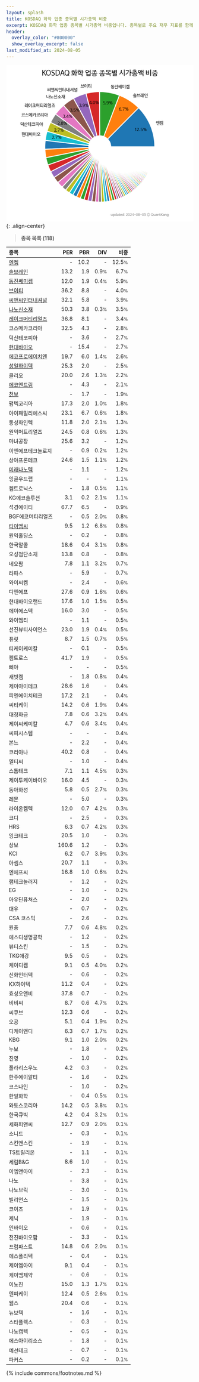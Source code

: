 ```yaml
---
layout: splash
title: KOSDAQ 화학 업종 종목별 시가총액 비중
excerpt: KOSDAQ 화학 업종 종목별 시가총액 비중입니다. 종목별로 주요 재무 지표를 함께 표시합니다.
header:
  overlay_color: "#800000"
  show_overlay_excerpt: false
last_modified_at: 2024-08-05
---
```



![KOSDAQ 화학 업종 종목별 시가총액 비중](/stats/sector/images/kosdaq_업종_화학_종목.png){: .align-center}


> **종목 목록 (118)**<a id="list"></a>

| **종목** | **PER** | **PBR** | **DIV** | **비중** |
| :------- | ------: | ------: | ------: | -------: |
| [엔켐](/348370/) | - | 10.2 | - | 12.5<small>%</small> |
| [솔브레인](/357780/) | 13.2 | 1.9 | 0.9<small>%</small> | 6.7<small>%</small> |
| [동진쎄미켐](/005290/) | 12.0 | 1.9 | 0.4<small>%</small> | 5.9<small>%</small> |
| [브이티](/018290/) | 36.2 | 8.8 | - | 4.0<small>%</small> |
| [씨앤씨인터내셔널](/352480/) | 32.1 | 5.8 | - | 3.9<small>%</small> |
| [나노신소재](/121600/) | 50.3 | 3.8 | 0.3<small>%</small> | 3.5<small>%</small> |
| [레이크머티리얼즈](/281740/) | 36.8 | 8.1 | - | 3.4<small>%</small> |
| 코스메카코리아 | 32.5 | 4.3 | - | 2.8<small>%</small> |
| 덕산테코피아 | - | 3.6 | - | 2.7<small>%</small> |
| [현대바이오](/048410/) | - | 15.4 | - | 2.7<small>%</small> |
| [에코프로에이치엔](/383310/) | 19.7 | 6.0 | 1.4<small>%</small> | 2.6<small>%</small> |
| [성일하이텍](/365340/) | 25.3 | 2.0 | - | 2.5<small>%</small> |
| 클리오 | 20.0 | 2.6 | 1.3<small>%</small> | 2.2<small>%</small> |
| [에코앤드림](/101360/) | - | 4.3 | - | 2.1<small>%</small> |
| [천보](/278280/) | - | 1.7 | - | 1.9<small>%</small> |
| 펌텍코리아 | 17.3 | 2.0 | 1.0<small>%</small> | 1.8<small>%</small> |
| 아이패밀리에스씨 | 23.1 | 6.7 | 0.6<small>%</small> | 1.8<small>%</small> |
| 동성화인텍 | 11.8 | 2.0 | 2.1<small>%</small> | 1.3<small>%</small> |
| 원익머트리얼즈 | 24.5 | 0.8 | 0.6<small>%</small> | 1.3<small>%</small> |
| 마녀공장 | 25.6 | 3.2 | - | 1.2<small>%</small> |
| 이엔에프테크놀로지 | - | 0.9 | 0.2<small>%</small> | 1.2<small>%</small> |
| 상아프론테크 | 24.6 | 1.5 | 1.1<small>%</small> | 1.2<small>%</small> |
| [미래나노텍](/095500/) | - | 1.1 | - | 1.2<small>%</small> |
| 잉글우드랩 | - | - | - | 1.1<small>%</small> |
| 켐트로닉스 | - | 1.8 | 0.5<small>%</small> | 1.1<small>%</small> |
| KG에코솔루션 | 3.1 | 0.2 | 2.1<small>%</small> | 1.1<small>%</small> |
| 석경에이티 | 67.7 | 6.5 | - | 0.9<small>%</small> |
| BGF에코머티리얼즈 | - | 0.5 | 2.0<small>%</small> | 0.8<small>%</small> |
| [티이엠씨](/425040/) | 9.5 | 1.2 | 6.8<small>%</small> | 0.8<small>%</small> |
| 원익홀딩스 | - | 0.2 | - | 0.8<small>%</small> |
| 한국알콜 | 18.6 | 0.4 | 3.1<small>%</small> | 0.8<small>%</small> |
| 오성첨단소재 | 13.8 | 0.8 | - | 0.8<small>%</small> |
| 네오팜 | 7.8 | 1.1 | 3.2<small>%</small> | 0.7<small>%</small> |
| 라파스 | - | 5.9 | - | 0.7<small>%</small> |
| 와이씨켐 | - | 2.4 | - | 0.6<small>%</small> |
| 디엔에프 | 27.6 | 0.9 | 1.6<small>%</small> | 0.6<small>%</small> |
| 현대바이오랜드 | 17.6 | 1.0 | 1.5<small>%</small> | 0.5<small>%</small> |
| 에이에스텍 | 16.0 | 3.0 | - | 0.5<small>%</small> |
| 와이엠티 | - | 1.1 | - | 0.5<small>%</small> |
| 선진뷰티사이언스 | 23.0 | 1.9 | 0.4<small>%</small> | 0.5<small>%</small> |
| 퓨릿 | 8.7 | 1.5 | 0.7<small>%</small> | 0.5<small>%</small> |
| 티케이케미칼 | - | 0.1 | - | 0.5<small>%</small> |
| 켐트로스 | 41.7 | 1.9 | - | 0.5<small>%</small> |
| 삐아 | - | - | - | 0.5<small>%</small> |
| 새빗켐 | - | 1.8 | 0.8<small>%</small> | 0.4<small>%</small> |
| 제이아이테크 | 28.6 | 1.6 | - | 0.4<small>%</small> |
| 피엔에이치테크 | 17.2 | 2.1 | - | 0.4<small>%</small> |
| 씨티케이 | 14.2 | 0.6 | 1.9<small>%</small> | 0.4<small>%</small> |
| 대정화금 | 7.8 | 0.6 | 3.2<small>%</small> | 0.4<small>%</small> |
| 제이씨케미칼 | 4.7 | 0.6 | 3.4<small>%</small> | 0.4<small>%</small> |
| 씨피시스템 | - | - | - | 0.4<small>%</small> |
| 본느 | - | 2.2 | - | 0.4<small>%</small> |
| 코리아나 | 40.2 | 0.8 | - | 0.4<small>%</small> |
| 엘티씨 | - | 1.0 | - | 0.4<small>%</small> |
| 스톰테크 | 7.1 | 1.1 | 4.5<small>%</small> | 0.3<small>%</small> |
| 제이투케이바이오 | 16.0 | 4.5 | - | 0.3<small>%</small> |
| 동아화성 | 5.8 | 0.5 | 2.7<small>%</small> | 0.3<small>%</small> |
| 레몬 | - | 5.0 | - | 0.3<small>%</small> |
| 라이온켐텍 | 12.0 | 0.7 | 4.2<small>%</small> | 0.3<small>%</small> |
| 코디 | - | 2.5 | - | 0.3<small>%</small> |
| HRS | 6.3 | 0.7 | 4.2<small>%</small> | 0.3<small>%</small> |
| 잉크테크 | 20.5 | 1.0 | - | 0.3<small>%</small> |
| 상보 | 160.6 | 1.2 | - | 0.3<small>%</small> |
| KCI | 6.2 | 0.7 | 3.9<small>%</small> | 0.3<small>%</small> |
| 아셈스 | 20.7 | 1.1 | - | 0.3<small>%</small> |
| 엔에프씨 | 16.8 | 1.0 | 0.6<small>%</small> | 0.2<small>%</small> |
| 램테크놀러지 | - | 1.2 | - | 0.2<small>%</small> |
| EG | - | 1.0 | - | 0.2<small>%</small> |
| 아우딘퓨쳐스 | - | 2.0 | - | 0.2<small>%</small> |
| 대유 | - | 0.7 | - | 0.2<small>%</small> |
| CSA 코스믹 | - | 2.6 | - | 0.2<small>%</small> |
| 원풍 | 7.7 | 0.6 | 4.8<small>%</small> | 0.2<small>%</small> |
| 에스디생명공학 | - | 1.2 | - | 0.2<small>%</small> |
| 뷰티스킨 | - | 1.5 | - | 0.2<small>%</small> |
| TKG애강 | 9.5 | 0.5 | - | 0.2<small>%</small> |
| 케이디켐 | 9.1 | 0.5 | 4.0<small>%</small> | 0.2<small>%</small> |
| 신화인터텍 | - | 0.6 | - | 0.2<small>%</small> |
| KX하이텍 | 11.2 | 0.4 | - | 0.2<small>%</small> |
| 효성오앤비 | 37.8 | 0.7 | - | 0.2<small>%</small> |
| 비비씨 | 8.7 | 0.6 | 4.7<small>%</small> | 0.2<small>%</small> |
| 씨큐브 | 12.3 | 0.6 | - | 0.2<small>%</small> |
| 오공 | 5.1 | 0.4 | 1.9<small>%</small> | 0.2<small>%</small> |
| 디케이앤디 | 6.3 | 0.7 | 1.7<small>%</small> | 0.2<small>%</small> |
| KBG | 9.1 | 1.0 | 2.0<small>%</small> | 0.2<small>%</small> |
| 누보 | - | 1.8 | - | 0.2<small>%</small> |
| 진영 | - | 1.0 | - | 0.2<small>%</small> |
| 폴라리스우노 | 4.2 | 0.3 | - | 0.2<small>%</small> |
| 한주에이알티 | - | 1.6 | - | 0.2<small>%</small> |
| 코스나인 | - | 1.0 | - | 0.2<small>%</small> |
| 한일화학 | - | 0.4 | 0.5<small>%</small> | 0.1<small>%</small> |
| 와토스코리아 | 14.2 | 0.5 | 3.8<small>%</small> | 0.1<small>%</small> |
| 한국큐빅 | 4.2 | 0.4 | 3.2<small>%</small> | 0.1<small>%</small> |
| 세화피앤씨 | 12.7 | 0.9 | 2.0<small>%</small> | 0.1<small>%</small> |
| 소니드 | - | 0.3 | - | 0.1<small>%</small> |
| 스킨앤스킨 | - | 1.9 | - | 0.1<small>%</small> |
| TS트릴리온 | - | 1.1 | - | 0.1<small>%</small> |
| 세림B&G | 8.6 | 1.0 | - | 0.1<small>%</small> |
| 이엠앤아이 | - | 2.3 | - | 0.1<small>%</small> |
| 나노 | - | 3.8 | - | 0.1<small>%</small> |
| 나노브릭 | - | 3.0 | - | 0.1<small>%</small> |
| 빌리언스 | - | 1.5 | - | 0.1<small>%</small> |
| 코이즈 | - | 1.9 | - | 0.1<small>%</small> |
| 제닉 | - | 1.9 | - | 0.1<small>%</small> |
| 인바이오 | - | 0.6 | - | 0.1<small>%</small> |
| 전진바이오팜 | - | 3.3 | - | 0.1<small>%</small> |
| 프럼파스트 | 14.8 | 0.6 | 2.0<small>%</small> | 0.1<small>%</small> |
| 에스폴리텍 | - | 0.4 | - | 0.1<small>%</small> |
| 제이엠아이 | 9.1 | 0.4 | - | 0.1<small>%</small> |
| 케이엠제약 | - | 0.6 | - | 0.1<small>%</small> |
| 이노진 | 15.0 | 1.3 | 1.7<small>%</small> | 0.1<small>%</small> |
| 엔피케이 | 12.4 | 0.5 | 2.6<small>%</small> | 0.1<small>%</small> |
| 웹스 | 20.4 | 0.6 | - | 0.1<small>%</small> |
| 뉴보텍 | - | 1.6 | - | 0.1<small>%</small> |
| 스타플렉스 | - | 0.3 | - | 0.1<small>%</small> |
| 나노캠텍 | - | 0.5 | - | 0.1<small>%</small> |
| 에스아이리소스 | - | 1.8 | - | 0.1<small>%</small> |
| 예선테크 | - | 0.7 | - | 0.1<small>%</small> |
| 파커스 | - | 0.2 | - | 0.1<small>%</small> |

{% include commons/footnotes.md %}